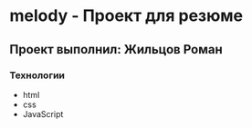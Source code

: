 #   melody - Проект для резюме
##  Проект выполнил: Жильцов Роман
### Технологии
- html
- css
- JavaScript
